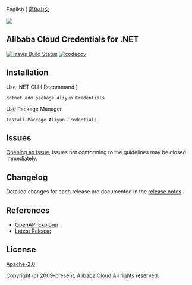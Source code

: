 English | [简体中文](./README-CN.md)

![](https://aliyunsdk-pages.alicdn.com/icons/AlibabaCloud.svg)

## Alibaba Cloud Credentials for .NET

[![Travis Build Status](https://travis-ci.org/aliyun/credentials-csharp.svg?branch=master)](https://travis-ci.org/aliyun/credentials-csharp)
[![codecov](https://codecov.io/gh/aliyun/credentials-csharp/branch/master/graph/badge.svg)](https://codecov.io/gh/aliyun/credentials-csharp)

## Installation

Use .NET CLI ( Recommand )

    dotnet add package Aliyun.Credentials

Use Package Manager

    Install-Package Aliyun.Credentials

## Issues
[Opening an Issue](https://github.com/aliyun/credentials-csharp/issues/new), Issues not conforming to the guidelines may be closed immediately.

## Changelog
Detailed changes for each release are documented in the [release notes](./ChangeLog.md).

## References
* [OpenAPI Explorer](https://api.aliyun.com/)
* [Latest Release](https://github.com/aliyun/credentials-csharp)

## License
[Apache-2.0](http://www.apache.org/licenses/LICENSE-2.0)

Copyright (c) 2009-present, Alibaba Cloud All rights reserved.